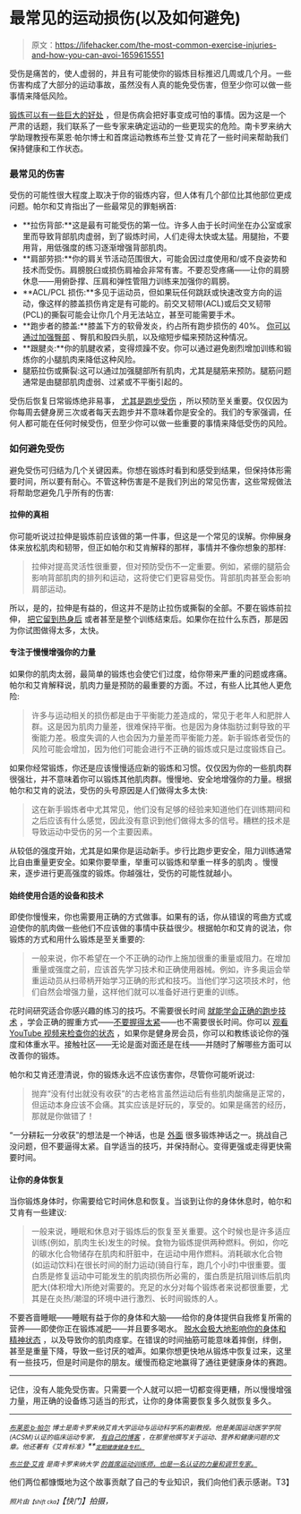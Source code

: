 # 最常见的运动损伤(以及如何避免)

> 原文：<https://lifehacker.com/the-most-common-exercise-injuries-and-how-you-can-avoi-1659615551>

受伤是痛苦的，使人虚弱的，并且有可能使你的锻炼目标推迟几周或几个月。一些伤害构成了大部分的运动事故，虽然没有人真的能免受伤害，但至少你可以做一些事情来降低风险。



[锻炼可以有一些巨大的好处](https://lifehacker.com/top-10-reasons-to-exercise-regularly-besides-losing-we-1473616982) ，但是伤病会把好事变成可怕的事情。因为这是一个严肃的话题，我们联系了一些专家来确定运动的一些更现实的危险。南卡罗来纳大学助理教授布莱恩·帕尔博士和首席运动教练布兰登·艾肯花了一些时间来帮助我们保持健康和工作状态。

### **最常见的伤害**

受伤的可能性很大程度上取决于你的锻炼内容，但人体有几个部位比其他部位更成问题。帕尔和艾肯指出了一些最常见的罪魁祸首:

*   **拉伤背部:**这是最有可能受伤的第一位。许多人由于长时间坐在办公室或家里而导致背部肌肉虚弱，到了锻炼时间，人们走得太快或太猛。用腿抬，不要用背，用低强度的练习逐渐增强背部肌肉。
*   **肩部劳损:**你的肩关节活动范围很大，可能会因过度使用和/或不良姿势和技术而受伤。肩膀脱臼或损伤肩袖会非常有害。不要忍受疼痛——让你的肩膀休息——用俯卧撑、压肩和弹性管阻力训练来加强你的肩膀。
*   **ACL/PCL 损伤:**多见于运动员，但如果玩任何跳跃或快速改变方向的运动，像这样的膝盖损伤肯定是有可能的。前交叉韧带(ACL)或后交叉韧带(PCL)的撕裂可能会让你几个月无法站立，甚至可能需要手术。
*   **跑步者的膝盖:**膝盖下方的软骨发炎，约占所有跑步损伤的 40%。 [你可以通过加强臀部](http://www.runnersworld.com/health/big-7-body-breakdowns?page=single) 、臀肌和股四头肌，以及缩短步幅来预防这种情况。
*   **跟腱炎:**你的肌腱收紧，变得烦躁不安。你可以通过避免剧烈增加训练和锻炼你的小腿肌肉来降低这种风险。
*   腿筋拉伤或撕裂:这可以通过加强腿部所有肌肉，尤其是腿筋来预防。腿筋问题通常是由腿部肌肉虚弱、过紧或不平衡引起的。

受伤后恢复日常锻炼绝非易事， [尤其是跑步受伤](https://lifehacker.com/how-to-return-to-running-after-an-injury-1553063140) ，所以预防至关重要。仅仅因为你每周去健身房三次或者每天去跑步并不意味着你是安全的。我们的专家强调，任何人都可能在任何时候受伤，但至少你可以做一些重要的事情来降低受伤的风险。

### **如何避免受伤**

避免受伤可归结为几个关键因素。你想在锻炼时看到和感受到结果，但保持体形需要时间，所以要有耐心。不管这种伤害是不是我们列出的常见伤害，这些常规做法将帮助您避免几乎所有的伤害:

#### **拉伸的真相**

你可能听说过拉伸是锻炼前应该做的第一件事，但这是一个常见的误解。你伸展身体来放松肌肉和韧带，但正如帕尔和艾肯解释的那样，事情并不像你想象的那样:

> 拉伸对提高灵活性很重要，但对预防受伤不一定重要。例如，紧绷的腿筋会影响背部肌肉的排列和运动，这将使它们更容易受伤。背部肌肉甚至会影响肩部运动。

所以，是的，拉伸是有益的，但这并不是防止拉伤或撕裂的全部。不要在锻炼前拉伸， [把它留到热身后](https://lifehacker.com/the-right-way-to-warm-up-for-your-workout-1642879389) 或者甚至是整个训练结束后。如果你在拉什么东西，那是因为你试图做得太多，太快。

#### **专注于慢慢增强你的力量**

如果你的肌肉太弱，最简单的锻炼也会使它们过度，给你带来严重的问题或疼痛。帕尔和艾肯解释说，肌肉力量是预防的最重要的方面。不过，有些人比其他人更危险:

> 许多与运动相关的损伤都是由于平衡能力差造成的，常见于老年人和肥胖人群。这是因为肌肉力量差，很难保持平衡。也是因为身体脂肪过剩导致的平衡能力差。极度失调的人也会因为力量差而平衡能力差。新手锻炼者受伤的风险可能会增加，因为他们可能会进行不正确的锻炼或只是过度锻炼自己。

如果你经常锻炼，你还是应该慢慢适应新的锻炼和习惯。仅仅因为你的一些肌肉群很强壮，并不意味着你可以锻炼其他肌肉群。慢慢地、安全地增强你的力量。根据帕尔和艾肯的说法，受伤的头号原因是人们做得太多太快:

> 这在新手锻炼者中尤其常见，他们没有足够的经验来知道他们在训练期间和之后应该有什么感觉，因此没有意识到他们做得太多的信号。糟糕的技术是导致运动中受伤的另一个主要因素。

从较低的强度开始，尤其是如果你是运动新手。步行比跑步更安全，阻力训练通常比自由重量更安全。如果你要举重，举重可以锻炼和举重一样多的肌肉 。慢慢来，逐步进行更高强度的锻炼。你越强壮，受伤的可能性就越小。

#### **始终使用合适的设备和技术**

即使你慢慢来，你也需要用正确的方式做事。如果有的话，你从错误的弯曲方式或迫使你的肌肉做一些他们不应该做的事情中获益很少。根据帕尔和艾肯的说法，你锻炼的方式和用什么锻炼是至关重要的:

> 一般来说，你不希望在一个不正确的动作上施加很重的重量或阻力。在增加重量或强度之前，应该首先学习技术和正确使用器械。例如，许多奥运会举重运动员从扫帚柄开始学习正确的形式和技巧。当他们学习这项技术时，他们自然会增强力量，这样他们就可以准备好进行更重的训练。

花时间研究适合你感兴趣的练习的技巧。不需要很长时间 [就能学会正确的跑步技术](http://lifehacker.com/learn-the-proper-running-technique-in-30-seconds-5928598) ，学会正确的握重方式——[不要握得太紧](http://lifehacker.com/fix-your-form-and-learn-the-right-way-to-hold-weights-f-5962111)——也不需要很长时间。你可以 [观看 YouTube 视频来检查你的状态](https://lifehacker.com/the-best-ways-to-improve-your-workouts-at-the-gym-1644104160) ，如果你是健身房会员，你可以和教练谈论你的强度和体重水平。接触社区——无论是面对面还是在线——并随时了解哪些方面可以改善你的锻炼。

帕尔和艾肯还澄清说，你的锻炼永远不应该伤害你，尽管你可能听说过:

> 抛弃“没有付出就没有收获”的古老格言虽然运动后有些肌肉酸痛是正常的，但运动本身应该不会痛。其实应该是好玩的，享受的。如果是痛苦的经历，那就是你做错了！

“一分耕耘一分收获”的想法是一个神话，也是 [外面](https://lifehacker.com/10-stubborn-exercise-myths-that-just-won-t-die-5895140) 很多锻炼神话之一。挑战自己没问题，但不要逼得太紧。自学适当的技巧，并保持耐心。变得更强或走得更快需要时间。

#### **让你的身体恢复**

当你锻炼身体时，你需要给它时间休息和恢复。当谈到让你的身体休息时，帕尔和艾肯有一些建议:

> 一般来说，睡眠和休息对于锻炼后的恢复至关重要。这个时候也是许多适应训练(例如，肌肉生长)发生的时候。食物为锻炼提供两种燃料。例如，你吃的碳水化合物储存在肌肉和肝脏中，在运动中用作燃料。消耗碳水化合物(如运动饮料)在很长时间的耐力运动(骑自行车，跑几个小时)中很重要。蛋白质是修复运动中可能发生的肌肉损伤所必需的，蛋白质是抗阻训练后肌肉肥大(体积增大)所绝对需要的。充足的水分对每个锻炼者来说都很重要，尤其是在炎热/潮湿的环境中进行激烈、长时间锻炼的人。

不要吝啬睡眠——睡眠有益于你的身体和大脑——给你的身体提供自我修复所需的营养——即使你正在锻炼减肥——并且要多喝水。 [脱水会极大地影响你的身体和精神状态](http://lifehacker.com/know-the-effects-of-dehydration-to-stop-them-before-the-5922874) ，以及导致你的肌肉痉挛。在错误的时间抽筋可能意味着摔倒，绊倒，甚至是重量下降，导致一些讨厌的嘘声。如果你想更快地从锻炼中恢复过来，这里有一些技巧，但是时间是你的朋友。缓慢而稳定地赢得了通往更健康身体的赛跑。

* * *

记住，没有人能免受伤害。只需要一个人就可以把一切都变得更糟，所以慢慢增强力量，用正确的设备练习适当的形式，让你的身体需要恢复多久就恢复多久。

* * *

[*<small>布莱恩·b·帕尔</small>*](http://about.me/drbrianparr) *<small>博士是南卡罗来纳艾肯大学运动与运动科学系的副教授。他是美国运动医学学院(ACSM)认证的临床运动专家，</small>* [*<small>有自己的博客</small>*](http://drbrianparr.wordpress.com/) *<small>，在那里他撰写关于运动、营养和健康问题的文章。他还著有《艾肯标准》</small>**<small>[*<small>定期健康健身专栏。</small>*](http://www.aikenstandard.com/health-and-fitness)</small>*

[*<small>布兰登·艾肯</small>*](http://www.pacersports.com/information/directory/bios/Aiken_Brandon) *<small>是南卡罗来纳大学</small>* [*<small>的首席运动训练师，也是一名认证的力量和调节专家。</small>*](http://web.usca.edu/about-usc-aiken/faculty-staff/staff-list.dot)

他们两位都慷慨地为这个故事贡献了自己的专业知识，我们向他们表示感谢。T3】

<small>*照片由*</small><small><small>*【shift cka】*</small></small>*【快门】拍摄，*